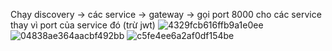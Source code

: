 Chạy discovery -> các service -> gateway -> gọi port 8000 cho các service thay vì port của service đó (trừ jwt)
![4329fcb616ffb9a1e0ee](https://github.com/ThuyTien2111/Kientruc_lab7/assets/97496252/3b658534-4864-459b-853d-b0c3fa457e85)
![04838ae364aacbf492bb](https://github.com/ThuyTien2111/Kientruc_lab7/assets/97496252/800c56a1-6b23-47c2-a32b-4934da36f5db)
![c5fe4ee6a2af0df154be](https://github.com/ThuyTien2111/Kientruc_lab7/assets/97496252/07a9307f-373a-4596-bc51-da97f6fbb835)
